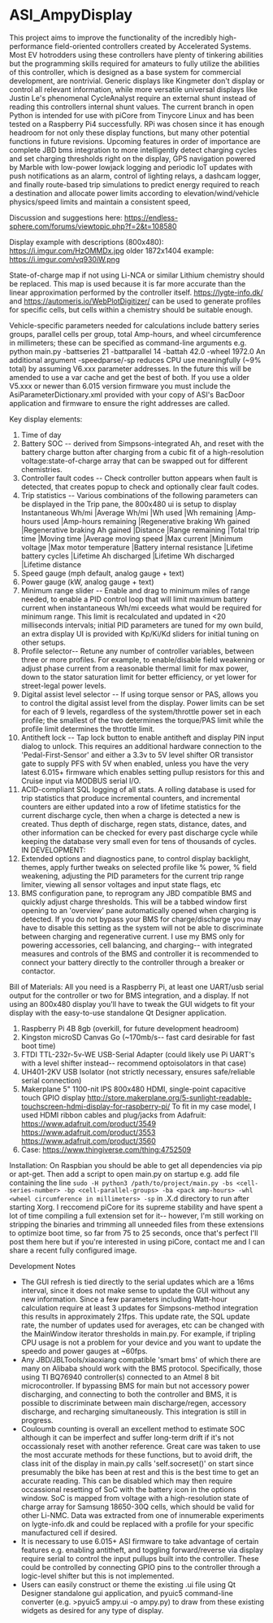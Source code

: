 # ASI_AmpyDisplay
This project aims to improve the functionality of the incredibly high-performance field-oriented controllers created by Accelerated Systems. Most EV hotrodders using these controllers have plenty of tinkering abilities but the programming skills required for amateurs to fully utilize the abilities of this controller, which is designed as a base system for commercial development, are nontrivial. Generic displays like Kingmeter don't display or control all relevant information, while more versatile universal displays like Justin Le's phenomenal CycleAnalyst require an external shunt instead of reading this controllers internal shunt values. The current branch in open Python is intended for use with piCore from Tinycore Linux and has been tested on a Raspberry Pi4 successfully. RPi was chosen since it has enough headroom for not only these display functions, but many other potential functions in future revisions. Upcoming features in order of importance are complete JBD bms integration to more intelligently detect charging cycles and set charging thresholds right on the display, GPS navigation powered by Marble with low-power lowjack logging and periodic IoT updates with push notifications as an alarm, control of lighting relays, a dashcam logger, and finally route-based trip simulations to predict energy required to reach a destination  and allocate power limits according to elevation/wind/vehicle physics/speed limits and maintain a consistent speed, 

Discussion and suggestions here: https://endless-sphere.com/forums/viewtopic.php?f=2&t=108580

Display example with descriptions (800x480): https://i.imgur.com/HzOMMDx.jpg
older 1872x1404 example: https://i.imgur.com/vq930iW.png

State-of-charge map if not using Li-NCA or similar Lithium chemistry should be replaced. This map is used because it is far more accurate than the linear approximation performed by the controller itself. https://lygte-info.dk/ and https://automeris.io/WebPlotDigitizer/ can be used to generate profiles for specific cells, but cells within a chemistry should be suitable enough. 

Vehicle-specific parameters needed for calculations include battery series groups, parallel cells per group, total Amp-hours, and wheel circumference in millimeters; these can be specified as command-line arguments e.g. python main.py -battseries 21 -battparallel 14 -battah 42.0 -wheel 1972.0
An additional argument -speedparse/-sp reduces CPU use meaningfully (~9% total) by assuming V6.xxx parameter addresses. In the future this will be amended to use a var cache and get the best of both. If you use a older V5.xxx or newer than 6.015 version firmware you must include the AsiParameterDictionary.xml provided with your copy of ASI's BacDoor application and firmware to ensure the right addresses are called.

Key display elements:
1. Time of day
2. Battery SOC -- derived from Simpsons-integrated Ah, and reset with the battery charge button after charging from a cubic fit of a high-resolution voltage:state-of-charge array that can be swapped out for different chemistries. 
4. Controller fault codes -- Check controller button appears when fault is detected, that creates popup to check and optionally clear fault codes. 
5. Trip statistics -- Various combinations of the following parameters can be displayed in the Trip pane, the 800x480 ui is setup to display 
  Instantaneous Wh/mi
  |Average Wh/mi
  |Wh used
  |Wh remaining
  |Amp-hours used
  |Amp-hours remaining
  |Regenerative braking Wh gained
  |Regenerative braking Ah gained
  |Distance
  |Range remaining
  |Total trip time
  |Moving time
  |Average moving speed
  |Max current
  |Minimum voltage
  |Max motor temperature
  |Battery internal resistance
  |Lifetime battery cycles
  |Lifetime Ah discharged
  |Lifetime Wh discharged
  |Lifetime distance
6. Speed gauge (mph default, analog gauge + text)
7. Power gauge (kW, analog gauge + text)
8. Minimum range slider -- Enable and drag to minimum miles of range needed, to enable a PID control loop that will limit maximum battery current when instantaneous Wh/mi exceeds what would be required for minimum range. This limit is recalculated and updated in <20 milliseconds intervals; initial PID parameters are tuned for my own build, an extra display UI is provided with Kp/Ki/Kd sliders for initial tuning on other setups.
9. Profile selector-- Retune any number of controller variables, between three or more profiles. For example, to enable/disable field weakening or adjust phase current from a reasonable thermal limit for max power, down to the stator saturation limit for better efficiency, or yet lower for street-legal power levels. 
10. Digital assist level selector -- If using torque sensor or PAS, allows you to control the digital assist level from the display. Power limits can be set for each of 9 levels, regardless of the system/throttle power set in each profile; the smallest of the two determines the torque/PAS limit while the profile limit determines the throttle limit.
11. Antitheft lock -- Tap lock button to enable antitheft and display PIN input dialog to unlock. This requires an additional hardware connection to the 'Pedal-First-Sensor' and either a 3.3v to 5V level shifter OR transistor gate to supply PFS with 5V when enabled, unless you have the very latest 6.015+ firmware which enables setting pullup resistors for this and Cruise input via MODBUS serial I/O.
12. ACID-compliant SQL logging of all stats. A rolling database is used for trip statistics that produce incremental counters, and incremental counters are either updated into a row of lifetime statistics for the current discharge cycle, then when a charge is detected a new is created. Thus depth of discharge, regen stats, distance, dates, and other information can be checked for every past discharge cycle while keeping the database very small even for tens of thousands of cycles. 
IN DEVELOPMENT:
13. Extended options and diagnostics pane, to control display backlight, themes, apply further tweaks on selected profile like % power, % field weakening, adjusting the PID parameters for the current trip range limiter, viewing all sensor voltages and input state flags, etc
14. BMS configuration pane, to reprogram any JBD compatible BMS and quickly adjust charge thresholds. This will be a tabbed window first opening to an 'overview' pane automatically opened when charging is detected. If you do not bypass your BMS for charge/discharge you may have to disable this setting as the system will not be able to discriminate between charging and regenerative current. I use my BMS only for powering accessories, cell balancing, and charging-- with integrated measures and controls of the BMS and controller it is recommended to connect your battery directly to the controller through a breaker or contactor.

Bill of Materials:
All you need is a Raspberry Pi, at least one UART/usb serial output for the controller or two for BMS integration, and a display. If not using an 800x480 display you'll have to tweak the GUI widgets to fit your display with the easy-to-use standalone Qt Designer application.
1. Raspberry Pi 4B 8gb (overkill, for future development headroom)
2. Kingston microSD Canvas Go (~170mb/s-- fast card desirable for fast boot time)
3. FTDI TTL-232r-5v-WE USB-Serial Adapter (could likely use Pi UART's with a level shifter instead-- recommend optoisolators in that case)
4. UH401-2KV USB Isolator (not strictly necessary, ensures safe/reliable serial connection)
5. Makerplane 5" 1100-nit IPS 800x480 HDMI, single-point capacitive touch GPIO display
    http://store.makerplane.org/5-sunlight-readable-touchscreen-hdmi-display-for-raspberry-pi/
    To fit in my case model, I used HDMI ribbon cables and plug/jacks from Adafruit:
    https://www.adafruit.com/product/3549
    https://www.adafruit.com/product/3553
    https://www.adafruit.com/product/3560
6. Case: https://www.thingiverse.com/thing:4752509

Installation:
On Raspbian you should be able to get all dependencies via pip or apt-get. Then add a script to open main.py on startup e.g. add file containing the line `sudo -H python3 /path/to/project/main.py -bs <cell-series-number> -bp <cell-parallel-groups> -ba <pack amp-hours> -whl <wheel circumference in millimeters> -sp` in .X.d directory to run after starting Xorg. I reccomend piCore for its supreme stability and have spent a lot of time compiling a full extension set for it-- however, I'm still working on stripping the binaries and trimming all unneeded files from these extensions to optimize boot time, so far from 75 to 25 seconds, once that's perfect I'll post them here but if you're interested in using piCore, contact me and I can share a recent fully configured image. 

Development Notes
* The GUI refresh is tied directly to the serial updates which are a 16ms interval, since it does not make sense to update the GUI without any new information. Since a few parameters including Watt-hour calculation require at least 3 updates for Simpsons-method integration this results in approximately 21fps. This update rate, the SQL update rate, the number of updates used for averages, etc can be changed with the MainWindow iterator thresholds in main.py. For example, if tripling CPU usage is not a problem for your device and you want to update the speedo and power gauges at ~60fps.
* Any JBD/JBLTools/xiaoxiang compatible 'smart bms' of which there are many on Alibaba should work with the BMS protocol. Specifically, those using TI BQ76940 controller(s) connected to an Atmel 8 bit microcontroller. If bypassing BMS for main but not accessory power discharging, and connecting to both the controller and BMS, it is possible to discriminate between main discharge/regen, accessory discharge, and recharging simultaneously. This integration is still in progress.
* Couloumb counting is overall an excellent method to estimate SOC although it can be imperfect and suffer long-term drift if it's not occassionaly reset with another reference. Great care was taken to use the most accurate methods for these functions, but to avoid drift, the class init of the display in main.py calls 'self.socreset()' on start since presumably the bike has been at rest and this is the best time to get an accurate reading. This can be disabled which may then require occassional resetting of SoC with the battery icon in the options window. SoC is mapped from voltage with a high-resolution state of charge array for Samsung 18650-30Q cells, which should be valid for other Li-NMC. Data was extracted from one of innumerable experiments on lygte-info.dk and could be replaced with a profile for your specific manufactured cell if desired.
* It is necessary to use 6.015+ ASI firmware to take advantage of certain features e.g. enabling antitheft, and toggling forward/reverse via display require serial to control the input pullups built into the controller. These could be controlled by connecting GPIO pins to the controller through a logic-level shifter but this is not implemented. 
* Users can easily construct or theme the existing .ui file using Qt Designer standalone gui application, and pyuic5 command-line converter (e.g. >pyuic5 ampy.ui -o ampy.py) to draw from these existing widgets as desired for any type of display. 
